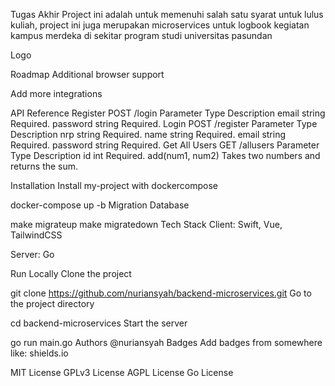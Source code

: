 Tugas Akhir
Project ini adalah untuk memenuhi salah satu syarat untuk lulus kuliah, project ini juga merupakan microservices untuk logbook kegiatan kampus merdeka di sekitar program studi universitas pasundan

Logo

Roadmap
Additional browser support

Add more integrations

API Reference
Register
  POST /login
Parameter	Type	Description
email	string	Required.
password	string	Required.
Login
  POST /register
Parameter	Type	Description
nrp	string	Required.
name	string	Required.
email	string	Required.
password	string	Required.
Get All Users
  GET /allusers
Parameter	Type	Description
id	int	Required.
add(num1, num2)
Takes two numbers and returns the sum.

Installation
Install my-project with dockercompose

  docker-compose up -b
Migration Database

  make migrateup
  make migratedown
Tech Stack
Client: Swift, Vue, TailwindCSS

Server: Go

Run Locally
Clone the project

  git clone https://github.com/nuriansyah/backend-microservices.git
Go to the project directory

  cd backend-microservices
Start the server

  go run main.go
Authors
@nuriansyah
Badges
Add badges from somewhere like: shields.io

MIT License GPLv3 License AGPL License Go License
